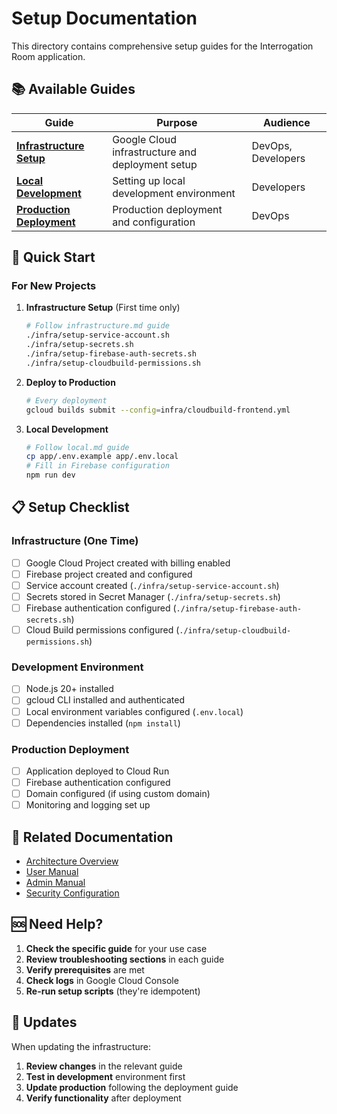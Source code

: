 # Setup Documentation

This directory contains comprehensive setup guides for the Interrogation Room application.

## 📚 Available Guides

| Guide | Purpose | Audience |
|-------|---------|----------|
| **[Infrastructure Setup](./infrastructure.md)** | Google Cloud infrastructure and deployment setup | DevOps, Developers |
| **[Local Development](./local.md)** | Setting up local development environment | Developers |
| **[Production Deployment](./prod.md)** | Production deployment and configuration | DevOps |

## 🚀 Quick Start

### For New Projects

1. **Infrastructure Setup** (First time only)
   ```bash
   # Follow infrastructure.md guide
   ./infra/setup-service-account.sh
   ./infra/setup-secrets.sh
   ./infra/setup-firebase-auth-secrets.sh
   ./infra/setup-cloudbuild-permissions.sh
   ```

2. **Deploy to Production**
   ```bash
   # Every deployment
   gcloud builds submit --config=infra/cloudbuild-frontend.yml
   ```

3. **Local Development**
   ```bash
   # Follow local.md guide
   cp app/.env.example app/.env.local
   # Fill in Firebase configuration
   npm run dev
   ```

## 📋 Setup Checklist

### Infrastructure (One Time)
- [ ] Google Cloud Project created with billing enabled
- [ ] Firebase project created and configured
- [ ] Service account created (`./infra/setup-service-account.sh`)
- [ ] Secrets stored in Secret Manager (`./infra/setup-secrets.sh`)
- [ ] Firebase authentication configured (`./infra/setup-firebase-auth-secrets.sh`)
- [ ] Cloud Build permissions configured (`./infra/setup-cloudbuild-permissions.sh`)

### Development Environment
- [ ] Node.js 20+ installed
- [ ] gcloud CLI installed and authenticated
- [ ] Local environment variables configured (`.env.local`)
- [ ] Dependencies installed (`npm install`)

### Production Deployment
- [ ] Application deployed to Cloud Run
- [ ] Firebase authentication configured
- [ ] Domain configured (if using custom domain)
- [ ] Monitoring and logging set up

## 🔗 Related Documentation

- [Architecture Overview](../architecture.md)
- [User Manual](../manual/user.md)
- [Admin Manual](../manual/admin.md)
- [Security Configuration](../../SECURITY.md)

## 🆘 Need Help?

1. **Check the specific guide** for your use case
2. **Review troubleshooting sections** in each guide
3. **Verify prerequisites** are met
4. **Check logs** in Google Cloud Console
5. **Re-run setup scripts** (they're idempotent)

## 🔄 Updates

When updating the infrastructure:

1. **Review changes** in the relevant guide
2. **Test in development** environment first
3. **Update production** following the deployment guide
4. **Verify functionality** after deployment